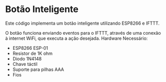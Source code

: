 # Botão Inteligente
Este código implementa um botão inteligente utilizando ESP8266 e IFTTT.

O botão funciona enviando eventos para o IFTTT, através de uma conexão à internet WiFi, que executa a ação desejada.
Hardware Necessário:
 - ESP8266 ESP-01
 - Resistor de 1K ohm
 - Diodo 1N4148
 - Chave táctil
 - Suporte para pilhas AAA
 - Fios
